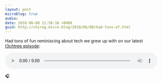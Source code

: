 ```yaml
---
layout: post
microblog: true
audio: 
date: 2018-06-08 21:56:16 +0400
guid: http://chirag.micro.blog/2018/06/08/had-tons-of.html
---
```

Had tons of fun reminiscing about tech we grew up with on our latest [t3chtree episode](http://techtree.show/9):

<audio style="width:100%" controls><source src="https://tracking.podiant.co/d/spoke/techtree/episodes/364a51aefc4d5e/primary/1528355361.mp3?referrer%5Bdomain%5D=chirag.biz" type="audio/mpeg">
</audio>

🎧
